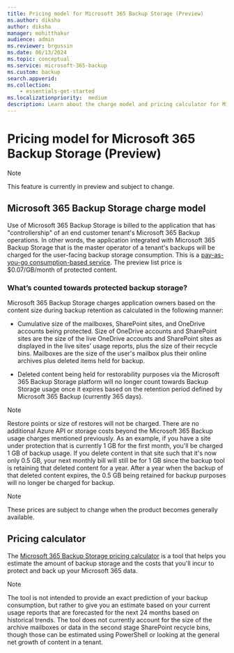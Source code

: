 ```yaml
---
title: Pricing model for Microsoft 365 Backup Storage (Preview)
ms.author: diksha
author: diksha
manager: mohitthakur
audience: admin
ms.reviewer: brgussin
ms.date: 06/13/2024
ms.topic: conceptual
ms.service: microsoft-365-backup
ms.custom: backup
search.appverid:
ms.collection:
    - essentials-get-started
ms.localizationpriority:  medium
description: Learn about the charge model and pricing calculator for Microsoft 365 Backup Storage.
---
```


# Pricing model for Microsoft 365 Backup Storage (Preview)

> [!NOTE]
> This feature is currently in preview and subject to change.

## Microsoft 365 Backup Storage charge model

Use of Microsoft 365 Backup Storage is billed to the application that has "controllership" of an end customer tenant's Microsoft 365 Backup operations. In other words, the application integrated with Microsoft 365 Backup Storage that is the master operator of a tenant's backups will be charged for the user-facing backup storage consumption. This is a [pay-as-you-go consumption-based service](/microsoft-365/syntex/syntex-pay-as-you-go-services). The preview list price is $0.07/GB/month of protected content.

### What’s counted towards protected backup storage?

Microsoft 365 Backup Storage charges application owners based on the content size during backup retention as calculated in the following manner:

- Cumulative size of the mailboxes, SharePoint sites, and OneDrive accounts being protected. Size of OneDrive accounts and SharePoint sites are the size of the live OneDrive accounts and SharePoint sites as displayed in the live sites’ usage reports, plus the size of their recycle bins. Mailboxes are the size of the user's mailbox plus their online archives plus deleted items held for backup.

- Deleted content being held for restorability purposes via the Microsoft 365 Backup Storage platform will no longer count towards Backup Storage usage once it expires based on the retention period defined by Microsoft 365 Backup (currently 365 days).

> [!NOTE]
> Restore points or size of restores will not be charged. There are no additional Azure API or storage costs beyond the Microsoft 365 Backup usage charges mentioned previously.
As an example, if you have a site under protection that is currently 1 GB for the first month, you'll be charged 1 GB of backup usage. If you delete content in that site such that it's now only 0.5 GB, your next monthly bill will still be for 1 GB since the backup tool is retaining that deleted content for a year. After a year when the backup of that deleted content expires, the 0.5 GB being retained for backup purposes will no longer be charged for backup.

> [!NOTE]
> These prices are subject to change when the product becomes generally available.

## Pricing calculator

The [Microsoft 365 Backup Storage pricing calculator](/microsoft-365/backup/backup-pricing.md#pricing-calculator) is a tool that helps you estimate the amount of backup storage and the costs that you'll incur to protect and back up your Microsoft 365 data.

> [!NOTE]
> The tool is not intended to provide an exact prediction of your backup consumption, but rather to give you an estimate based on your current usage reports that are forecasted for the next 24 months based on historical trends. The tool does not currently account for the size of the archive mailboxes or data in the second stage SharePoint recycle bins, though those can be estimated using PowerShell or looking at the general net growth of content in a tenant.
